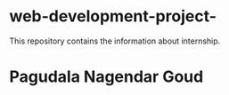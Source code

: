 # web-development-project-
This repository contains the information about internship.
# **Pagudala Nagendar Goud**
